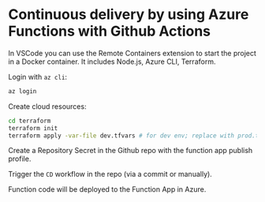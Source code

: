 # Continuous delivery by using Azure Functions with Github Actions

In VSCode you can use the Remote Containers extension to start the project in a Docker container.
It includes Node.js, Azure CLI, Terraform.

Login with `az cli`:

```bash
az login
```

Create cloud resources:

```bash
cd terraform
terraform init
terraform apply -var-file dev.tfvars # for dev env; replace with prod.tfvars for prod
```

Create a Repository Secret in the Github repo with the function app publish profile.

Trigger the `CD` workflow in the repo (via a commit or manually).

Function code will be deployed to the Function App in Azure.

